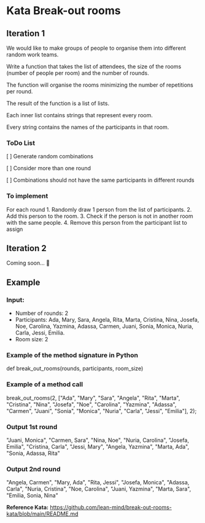 # Kata Break-out rooms

## Iteration 1
We would like to make groups of people to organise them into different random work teams.

Write a function that takes the list of attendees, the size of the rooms (number of people per room) and the number of rounds.

The function will organise the rooms minimizing the number of repetitions per round.

The result of the function is a list of lists. 

Each inner list contains strings that represent every room. 

Every string contains the names of the participants in that room.

### ToDo List

[ ] Generate random combinations

[ ] Consider more than one round

[ ] Combinations should not have the same participants in different rounds

### To implement

For each round
      1. Randomly draw 1 person from the list of participants.
      2. Add this person to the room.
      3. Check if the person is not in another room with the same people.
      4. Remove this person from the participant list to assign

## Iteration 2

Coming soon... 🥁

## Example

### Input:

- Number of rounds: 2
- Participants: Ada, Mary, Sara, Angela, Rita, Marta, Cristina, Nina, Josefa, Noe, Carolina, Yazmina, Adassa, Carmen, Juani, Sonia, Monica, Nuria, Carla, Jessi, Emilia.
- Room size: 2

### Example of the method signature in Python

def break_out_rooms(rounds, participants, room_size)

### Example of a method call

break_out_rooms(2, 
["Ada", "Mary", "Sara", "Angela", "Rita", "Marta", "Cristina", "Nina", "Josefa", "Noe", "Carolina", "Yazmina", "Adassa",
 "Carmen", "Juani", "Sonia", "Monica", "Nuria", "Carla", "Jessi", "Emilia"],
2);


### Output 1st round
"Juani, Monica", "Carmen, Sara", "Nina, Noe", "Nuria, Carolina", "Josefa, Emilia", "Cristina, Carla", "Jessi, Mary", "Angela, Yazmina", "Marta, Ada", "Sonia, Adassa, Rita"

### Output 2nd round 

"Angela, Carmen", "Mary, Ada", "Rita, Jessi", "Josefa, Monica", "Adassa, Carla", "Nuria, Cristina", "Noe, Carolina", "Juani, Yazmina", "Marta, Sara", "Emilia, Sonia, Nina"

**Reference Kata:** 
https://github.com/lean-mind/break-out-rooms-kata/blob/main/README.md
